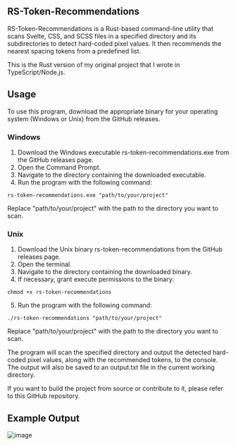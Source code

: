 ## RS-Token-Recommendations
RS-Token-Recommendations is a Rust-based command-line utility that scans Svelte, CSS, and SCSS files in a specified directory and its subdirectories to detect hard-coded pixel values. It then recommends the nearest spacing tokens from a predefined list.

This is the Rust version of my original project that I wrote in TypeScript/Node.js.

## Usage
To use this program, download the appropriate binary for your operating system (Windows or Unix) from the GitHub releases.

### Windows
1. Download the Windows executable rs-token-recommendations.exe from the GitHub releases page.
2. Open the Command Prompt.
3. Navigate to the directory containing the downloaded executable.
4. Run the program with the following command:
```
rs-token-recommendations.exe "path/to/your/project"
```
Replace "path/to/your/project" with the path to the directory you want to scan.

### Unix
1. Download the Unix binary rs-token-recommendations from the GitHub releases page.
2. Open the terminal.
3. Navigate to the directory containing the downloaded binary.
4. If necessary, grant execute permissions to the binary:
```
chmod +x rs-token-recommendations
```
5. Run the program with the following command:
```
./rs-token-recommendations "path/to/your/project"
```
Replace "path/to/your/project" with the path to the directory you want to scan.

The program will scan the specified directory and output the detected hard-coded pixel values, along with the recommended tokens, to the console. The output will also be saved to an output.txt file in the current working directory.

If you want to build the project from source or contribute to it, please refer to this GitHub repository.

## Example Output
![image](https://user-images.githubusercontent.com/5696449/231904988-87241279-53e4-4869-9154-271cb4bed1cf.png)
